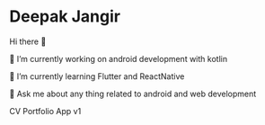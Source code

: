 # Deepak Jangir


Hi there 👋 

🔭 I’m currently working on android development with kotlin

🌱 I’m currently learning Flutter and ReactNative

💬 Ask me about any thing related to android and web development

CV Portfolio App v1
